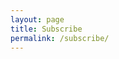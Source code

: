 ```yaml
---
layout: page
title: Subscribe
permalink: /subscribe/
---
```


<script async data-uid="a1598dc078" src="https://write2hack.ck.page/a1598dc078/index.js"></script>